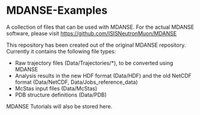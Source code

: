 # MDANSE-Examples

A collection of files that can be used with MDANSE. For the actual MDANSE software, please visit https://github.com/ISISNeutronMuon/MDANSE

This repository has been created out of the original MDANSE repository. Currently it contains the following file types:
 * Raw trajectory files (Data/Trajectories/*), to be converted using MDANSE
 * Analysis results in the new HDF format (Data/HDF) and the old NetCDF format (Data/NetCDF, Data/Jobs_reference_data)
 * McStas input files (Data/McStas)
 * PDB structure definitions (Data/PDB)

MDANSE Tutorials will also be stored here.

